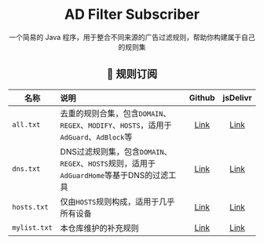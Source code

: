 <div align="center">
<h1>AD Filter Subscriber</h1>
  <p>
    一个简易的 Java 程序，用于整合不同来源的广告过滤规则，帮助你构建属于自己的规则集
  </p>
<h2 id="c">🎯 规则订阅</h2>

| 名称           | 说明                                                                   |                                             Github                                             |                                         jsDelivr                                         |
|--------------|:---------------------------------------------------------------------|:----------------------------------------------------------------------------------------------:|:----------------------------------------------------------------------------------------:|
| `all.txt`    | 去重的规则合集，包含`DOMAIN`、`REGEX`、`MODIFY`、`HOSTS`，适用于 `AdGuard`、`AdBlock`等 |  [Link](https://raw.githubusercontent.com/fordes123/ad-filters-subscriber/main/rule/all.txt)   |  [Link](https://cdn.jsdelivr.net/gh/fordes123/ad-filters-subscriber@main/rule/all.txt)   |
| `dns.txt`    | DNS过滤规则集，包含`DOMAIN`、`REGEX`、`HOSTS`规则，适用于`AdGuardHome`等基于DNS的过滤工具    |  [Link](https://raw.githubusercontent.com/fordes123/ad-filters-subscriber/main/rule/dns.txt)   |  [Link](https://cdn.jsdelivr.net/gh/fordes123/ad-filters-subscriber@main/rule/dns.txt)   |
| `hosts.txt`  | 仅由`HOSTS`规则构成，适用于几乎所有设备                                              | [Link](https://raw.githubusercontent.com/fordes123/ad-filters-subscriber/main/rule/hosts.txt)  | [Link](https://cdn.jsdelivr.net/gh/fordes123/ad-filters-subscriber@main/rule/hosts.txt)  |
| `mylist.txt` | 本仓库维护的补充规则                                                           | [Link](https://raw.githubusercontent.com/fordes123/ad-filters-subscriber/main/rule/mylist.txt) | [Link](https://cdn.jsdelivr.net/gh/fordes123/ad-filters-subscriber@main/rule/mylist.txt) |